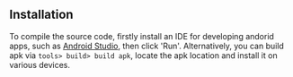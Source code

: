 ## Installation

To compile the source code, firstly install an IDE for developing andorid apps, such as [Android Studio](developer.android.com/studio), then click 'Run'. Alternatively, 
you can build apk via `tools> build> build apk`, locate the apk location and install it on various devices.
